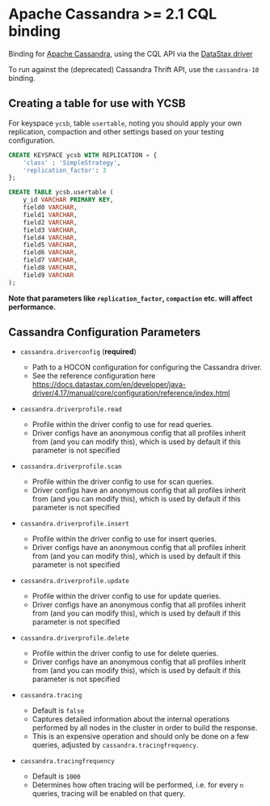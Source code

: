<!--
Copyright (c) 2024 YCSB contributors. All rights reserved.

Licensed under the Apache License, Version 2.0 (the "License"); you
may not use this file except in compliance with the License. You
may obtain a copy of the License at

http://www.apache.org/licenses/LICENSE-2.0

Unless required by applicable law or agreed to in writing, software
distributed under the License is distributed on an "AS IS" BASIS,
WITHOUT WARRANTIES OR CONDITIONS OF ANY KIND, either express or
implied. See the License for the specific language governing
permissions and limitations under the License. See accompanying
LICENSE file.
-->

# Apache Cassandra >= 2.1 CQL binding

Binding for [Apache Cassandra](http://cassandra.apache.org), using the CQL API
via the [DataStax driver](https://docs.datastax.com/en/developer/java-driver/4.17/manual/index.html)

To run against the (deprecated) Cassandra Thrift API, use the `cassandra-10` binding.

## Creating a table for use with YCSB

For keyspace `ycsb`, table `usertable`, noting you should apply your own replication,
compaction and other settings based on your testing configuration.
```sql
CREATE KEYSPACE ycsb WITH REPLICATION = {
    'class' : 'SimpleStrategy',
    'replication_factor': 3
};
```

```sql
CREATE TABLE ycsb.usertable (
    y_id VARCHAR PRIMARY KEY,
    field0 VARCHAR,
    field1 VARCHAR,
    field2 VARCHAR,
    field3 VARCHAR,
    field4 VARCHAR,
    field5 VARCHAR,
    field6 VARCHAR,
    field7 VARCHAR,
    field8 VARCHAR,
    field9 VARCHAR
);
```

**Note that parameters like `replication_factor`, `compaction` etc. will affect performance.**

## Cassandra Configuration Parameters

* `cassandra.driverconfig` (**required**)
  * Path to a HOCON configuration for configuring the Cassandra driver.
  * See the reference configuration here <https://docs.datastax.com/en/developer/java-driver/4.17/manual/core/configuration/reference/index.html>

* `cassandra.driverprofile.read`
  * Profile within the driver config to use for read queries.
  * Driver configs have an anonymous config that all profiles inherit from (and you can modify this), which is used by default if this parameter is not specified

* `cassandra.driverprofile.scan`
  * Profile within the driver config to use for scan queries.
  * Driver configs have an anonymous config that all profiles inherit from (and you can modify this), which is used by default if this parameter is not specified

* `cassandra.driverprofile.insert`
  * Profile within the driver config to use for insert queries.
  * Driver configs have an anonymous config that all profiles inherit from (and you can modify this), which is used by default if this parameter is not specified

* `cassandra.driverprofile.update`
  * Profile within the driver config to use for update queries.
  * Driver configs have an anonymous config that all profiles inherit from (and you can modify this), which is used by default if this parameter is not specified

* `cassandra.driverprofile.delete`
  * Profile within the driver config to use for delete queries.
  * Driver configs have an anonymous config that all profiles inherit from (and you can modify this), which is used by default if this parameter is not specified

* `cassandra.tracing`
  * Default is `false`
  * Captures detailed information about the internal operations performed by all nodes in the cluster in order to build the response.
  * This is an expensive operation and should only be done on a few queries, adjusted by `cassandra.tracingfrequency`.

* `cassandra.tracingfrequency`
  * Default is `1000`
  * Determines how often tracing will be performed, i.e. for every `n` queries, tracing will be enabled on that query.
